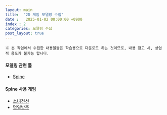 ```yaml
---
layout: main
title:  "2D 게임 모델링 수집"
date :   2025-01-02 00:00:00 +0900
index : 2
categories: 모델링 수집
post_layout: true
---
```


`※ 본 작업에서 수집한 내용물들은 학습용으로 다운로드 하는 것이므로, 내용 참고 시, 상업적 용도가 불가능 합니다.`

<h4> 모델링 관련 툴 </h4>
<ul class="actions">
  <li><a href="https://ko.esotericsoftware.com/spine-unity-download" class="button">Spine</a></li>
</ul>

<h4> Spine 사용 게임 </h4>

<ul class="actions">
  <li><a href="" class="button">소녀전선</a></li>
  <li><a href="" class="button">명일방주</a></li>
</ul>